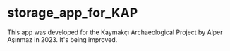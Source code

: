 # storage_app_for_KAP
This app was developed for the Kaymakçı Archaeological Project by Alper Aşınmaz in 2023. It's being improved.



